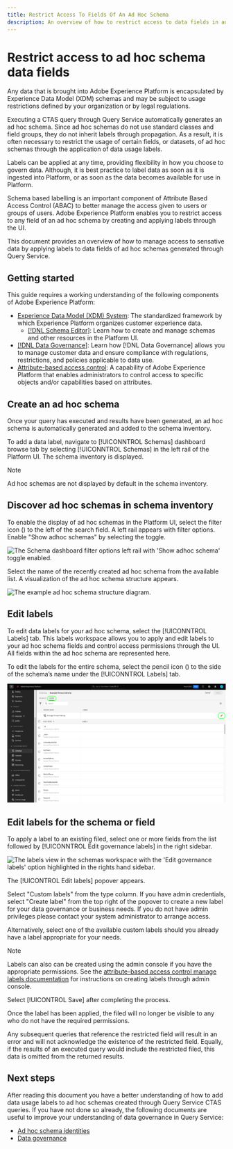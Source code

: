 ```yaml
---
title: Restrict Access To Fields Of An Ad Hoc Schema
description: An overview of how to restrict access to data fields in ad hoc schemas generated through Adobe Experience Platform Query Service.
---
```

# Restrict access to ad hoc schema data fields 

Any data that is brought into Adobe Experience Platform is encapsulated by Experience Data Model (XDM) schemas and may be subject to usage restrictions defined by your organization or by legal regulations. 

Executing a CTAS query through Query Service automatically generates an ad hoc schema. Since ad hoc schemas do not use standard classes and field groups, they do not inherit labels through propagation. As a result, it is often necessary to restrict the usage of certain fields, or datasets, of ad hoc schemas through the application of data usage labels.

Labels can be applied at any time, providing flexibility in how you choose to govern data. Although, it is best practice to label data as soon as it is ingested into Platform, or as soon as the data becomes available for use in Platform.

Schema based labelling is an important component of Attribute Based Access Control (ABAC) to better manage the access given to users or groups of users. Adobe Experience Platform enables you to restrict access to any field of an ad hoc schema by creating and applying labels through the UI.

This document provides an overview of how to manage access to sensative data by applying labels to data fields of ad hoc schemas generated through Query Service.

## Getting started

This guide requires a working understanding of the following components of Adobe Experience Platform:

* [Experience Data Model (XDM) System](https://experienceleague.adobe.com/docs/experience-platform/xdm/home.html): The standardized framework by which Experience Platform organizes customer experience data.
  * [[!DNL Schema Editor]](https://experienceleague.adobe.com/docs/experience-platform/xdm/ui/overview.html): Learn how to create and manage schemas and other resources in the Platform UI.
* [[!DNL Data Governance]](../../data-governance/home.md): Learn how [!DNL Data Governance] allows you to manage customer data and ensure compliance with regulations, restrictions, and policies applicable to data use. 
* [Attribute-based access control](../../access-control/abac/overview.md): A capability of Adobe Experience Platform that enables administrators to control access to specific objects and/or capabilities based on attributes.

## Create an ad hoc schema

Once your query has executed and results have been generated, an ad hoc schema is automatically generated and added to the schema inventory. 

To add a data label, navigate to [!UICONNTROL Schemas] dashboard browse tab by selecting [!UICONNTROL Schemas] in the left rail of the Platform UI. The schema inventory is displayed.

>[!NOTE]
>
>Ad hoc schemas are not displayed by default in the schema inventory.

## Discover ad hoc schemas in schema inventory

To enable the display of ad hoc schemas in the Platform UI, select the filter icon () to the left of the search field. A left rail appears with filter options. Enable "Show adhoc schemas" by selecting the toggle.

![The Schema dashboard filter options left rail with 'Show adhoc schema' toggle enabled.]()

Select the name of the recently created ad hoc schema from the available list. A visualization of the ad hoc schema structure appears.

![The example ad hoc schema structure diagram.]()

## Edit labels

To edit data labels for your ad hoc schema, select the [!UICONNTROL Labels] tab. This labels workspace allows you to apply and edit labels to your ad hoc schema fields and control access permissions through the UI. All fields within the ad hoc schema are represented here.

To edit the labels for the entire schema, select the pencil icon () to the side of the schema’s name under the [!UICONNTROL Labels] tab.

![PLACEHOLDER IMAGE - The labels view in the schemas workspace with the pencil icon highlighted.](../images/data-governance/edit-entire-schema-labels.png)

## Edit labels for the schema or field

To apply a label to an existing filed, select one or more fields from the list followed by [!UICONNTROL Edit governance labels] in the right sidebar.

![The labels view in the schemas workspace with the 'Edit governance labels' option highlighted in the rights hand sidebar.]() 

The [!UICONTROL Edit labels] popover appears.

Select "Custom labels" from the type column. If you have admin credentials, select "Create label" from the top right of the popover to create a new label for your data governance or business needs. If you do not have admin privileges please contact your system administrator to arrange access.

<!-- In theory we should document the creating a new label process here. -->

Alternatively, select one of the available custom labels should you already have a label appropriate for your needs.

>[!NOTE]
>
> Labels can also can be created using the admin console if you have the appropriate permissions. See the [attribute-based access control manage labels documentation](../../access-control/abac/ui/labels.md) for instructions on creating labels through admin console.

Select [!UICONTROL Save] after completing the process.

Once the label has been applied, the filed will no longer be visible to any who do not have the required permissions.

Any subsequent queries that reference the restricted field will result in an error and will not acknowledge the existence of the restricted field. Equally, if the results of an executed query would include the restricted filed, this data is omitted from the returned results.

## Next steps

After reading this document you have a better understanding of how to add data usage labels to ad hoc schemas created through Query Service CTAS queries. If you have not done so already, the following documents are useful to improve your understanding of data governance in Query Service:

* [Ad hoc schema identities](./ad-hoc-schema-identities.md)
* [Data governance](https://experienceleague.adobe.com/docs/experience-platform/data-governance/home.html) 

